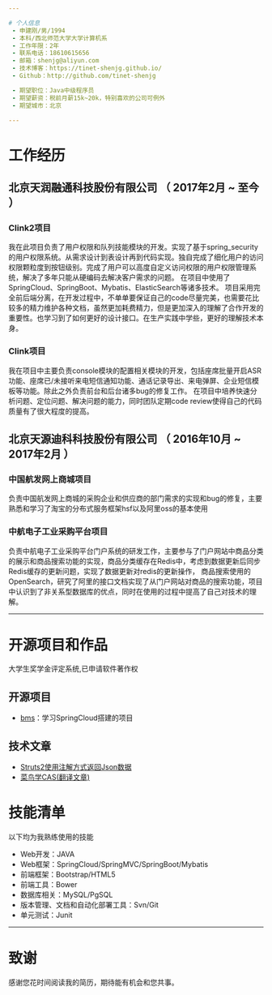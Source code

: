 ```yaml
---

# 个人信息
 - 申建刚/男/1994 
 - 本科/西北师范大学大学计算机系 
 - 工作年限：2年
 - 联系电话：18610615656
 - 邮箱：shenjg@aliyun.com
 - 技术博客：https://tinet-shenjg.github.io/
 - Github：http://github.com/tinet-shenjg

 - 期望职位：Java中级程序员
 - 期望薪资：税前月薪15k~20k，特别喜欢的公司可例外
 - 期望城市：北京

---
```


# 工作经历

## 北京天润融通科技股份有限公司 （ 2017年2月 ~  至今 ）

### Clink2项目
我在此项目负责了用户权限和队列技能模块的开发。实现了基于spring_security的用户权限系统。从需求设计到表设计再到代码实现。独自完成了细化用户的访问权限颗粒度到按钮级别。完成了用户可以高度自定义访问权限的用户权限管理系统，解决了多年只能从硬编码去解决客户需求的问题。
在项目中使用了SpringCloud、SpringBoot、Mybatis、ElasticSearch等诸多技术。
项目采用完全前后端分离，在开发过程中，不单单要保证自己的code尽量完美，也需要花比较多的精力维护各种文档，虽然更加耗费精力，但是更加深入的理解了合作开发的重要性。也学习到了如何更好的设计接口。在生产实践中学些，更好的理解技术本身。

### Clink项目
我在项目中主要负责console模块的配置相关模块的开发，包括座席批量开启ASR功能、座席已/未接听来电短信通知功能、通话记录导出、来电弹屏、企业短信模板等功能。除此之外负责前台和后台诸多bug的修复工作。
在项目中培养快速分析问题、定位问题、解决问题的能力，同时团队定期code review使得自己的代码质量有了很大程度的提高。

 
## 北京天源迪科科技股份有限公司 （ 2016年10月 ~ 2017年2月 ）

### 中国航发网上商城项目
负责中国航发网上商城的采购企业和供应商的部门需求的实现和bug的修复，主要熟悉和学习了淘宝的分布式服务框架hsf以及阿里oss的基本使用

### 中航电子工业采购平台项目
负责中航电子工业采购平台门户系统的研发工作，主要参与了门户网站中商品分类的展示和商品搜索功能的实现，商品分类缓存在Redis中，考虑到数据更新后同步Redis缓存的更新问题，实现了数据更新对redis的更新操作，
商品搜索使用的OpenSearch，研究了阿里的接口文档实现了从门户网站对商品的搜索功能，项目中认识到了非关系型数据库的优点，同时在使用的过程中提高了自己对技术的理解。


---

# 开源项目和作品
大学生奖学金评定系统,已申请软件著作权

## 开源项目

 - [bms](https://github.com/tinet-shenjg/bms)：学习SpringCloud搭建的项目

## 技术文章

- [Struts2使用注解方式返回Json数据](https://blog.csdn.net/Geek_Alex/article/details/78845532)
- [菜鸟学CAS(翻译文章)](https://blog.csdn.net/Geek_Alex/article/details/78735216)


# 技能清单

以下均为我熟练使用的技能

- Web开发：JAVA
- Web框架：SpringCloud/SpringMVC/SpringBoot/Mybatis
- 前端框架：Bootstrap/HTML5
- 前端工具：Bower
- 数据库相关：MySQL/PgSQL
- 版本管理、文档和自动化部署工具：Svn/Git
- 单元测试：Junit

---

# 致谢
感谢您花时间阅读我的简历，期待能有机会和您共事。
